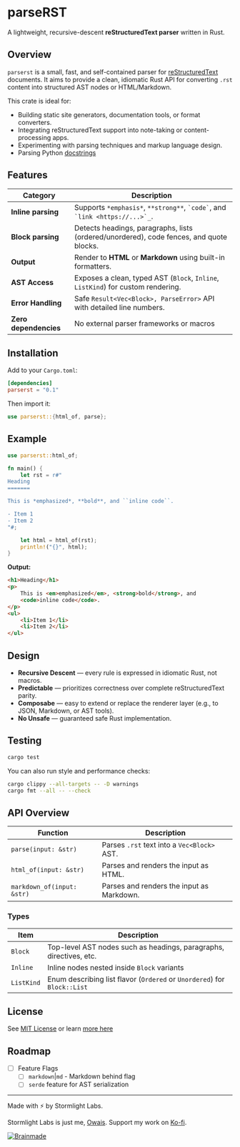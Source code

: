 # parseRST

A lightweight, recursive-descent **reStructuredText parser** written in Rust.

## Overview

`parserst` is a small, fast, and self-contained parser for [reStructuredText](https://docutils.sourceforge.io/rst.html) documents.
It aims to provide a clean, idiomatic Rust API for converting `.rst` content into structured AST nodes or HTML/Markdown.

This crate is ideal for:

- Building static site generators, documentation tools, or format converters.
- Integrating reStructuredText support into note-taking or content-processing apps.
- Experimenting with parsing techniques and markup language design.
- Parsing Python [docstrings](https://github.com/stormlightlabs/beacon)

## Features

| Category              | Description                                                                             |
| --------------------- | --------------------------------------------------------------------------------------- |
| **Inline parsing**    | Supports `*emphasis*`, `**strong**`, `` `code` ``, and `` `link <https://...>`_``.      |
| **Block parsing**     | Detects headings, paragraphs, lists (ordered/unordered), code fences, and quote blocks. |
| **Output**            | Render to **HTML** or **Markdown** using built-in formatters.                           |
| **AST Access**        | Exposes a clean, typed AST (`Block`, `Inline`, `ListKind`) for custom rendering.        |
| **Error Handling**    | Safe `Result<Vec<Block>, ParseError>` API with detailed line numbers.                   |
| **Zero dependencies** | No external parser frameworks or macros                                                 |

## Installation

Add to your `Cargo.toml`:

```toml
[dependencies]
parserst = "0.1"
```

Then import it:

```rust
use parserst::{html_of, parse};
```

## Example

```rust
use parserst::html_of;

fn main() {
    let rst = r#"
Heading
=======

This is *emphasized*, **bold**, and ``inline code``.

- Item 1
- Item 2
"#;

    let html = html_of(rst);
    println!("{}", html);
}
```

**Output:**

```html
<h1>Heading</h1>
<p>
    This is <em>emphasized</em>, <strong>bold</strong>, and
    <code>inline code</code>.
</p>
<ul>
    <li>Item 1</li>
    <li>Item 2</li>
</ul>
```

## Design

- **Recursive Descent** — every rule is expressed in idiomatic Rust, not macros.
- **Predictable** — prioritizes correctness over complete reStructuredText parity.
- **Composabe** — easy to extend or replace the renderer layer (e.g., to JSON, Markdown, or AST tools).
- **No Unsafe** — guaranteed safe Rust implementation.

## Testing

```bash
cargo test
```

You can also run style and performance checks:

```bash
cargo clippy --all-targets -- -D warnings
cargo fmt --all -- --check
```

## API Overview

| Function                   | Description                                 |
| -------------------------- | ------------------------------------------- |
| `parse(input: &str)`       | Parses `.rst` text into a `Vec<Block>` AST. |
| `html_of(input: &str)`     | Parses and renders the input as HTML.       |
| `markdown_of(input: &str)` | Parses and renders the input as Markdown.   |

### Types

| Item         | Description                                                              |
| ------------ | ------------------------------------------------------------------------ |
| `Block`      | Top-level AST nodes such as headings, paragraphs, directives, etc.       |
| `Inline`     | Inline nodes nested inside `Block` variants                              |
| `ListKind`   | Enum describing list flavor (`Ordered` or `Unordered`) for `Block::List` |

## License

See [MIT License](./LICENSE) or learn [more here](https://opensource.org/license/mit)

## Roadmap

- [ ] Feature Flags
    - [ ] `markdown`|`md` - Markdown behind flag
    - [ ] `serde` feature for AST serialization

---

Made with ⚡️ by Stormlight Labs.

Stormlight Labs is just me, [Owais](https://github.com/desertthunder). Support my work on [Ko-fi](https://ko-fi.com/desertthunder).

[![Brainmade](https://brainmade.org/88x31-dark.png)](https://brainmade.org)
